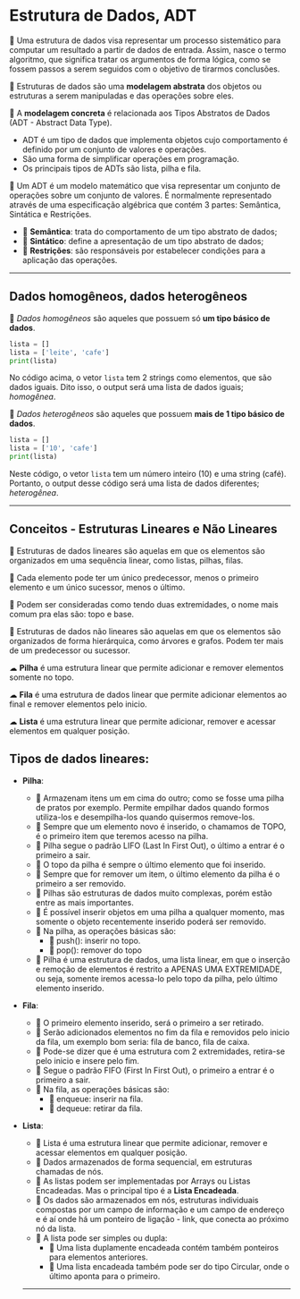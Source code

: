 # Estrutura de Dados, ADT
📌 Uma estrutura de dados visa representar um processo sistemático para computar um resultado a partir de dados de entrada. Assim, nasce o termo algoritmo, que significa tratar os argumentos de forma lógica, como se fossem passos a serem seguidos com o objetivo de tirarmos conclusões.

📌 Estruturas de dados são uma **modelagem abstrata** dos objetos ou estruturas a serem manipuladas e das operações sobre eles.

📌 A **modelagem concreta** é relacionada aos Tipos Abstratos de Dados (ADT - Abstract Data Type).
- ADT é um tipo de dados que implementa objetos cujo comportamento é definido por um conjunto de valores e operações.
- São uma forma de simplificar operações em programação.
- Os principais tipos de ADTs são lista, pilha e fila.

📌 Um ADT é um modelo matemático que visa representar um conjunto de operações sobre um conjunto de valores. É normalmente representado através de uma especificação algébrica que contém 3 partes: Semântica, Sintática e Restrições.
- 📍 **Semântica**: trata do comportamento de um tipo abstrato de dados;
- 📍 **Sintático**: define a apresentação de um tipo abstrato de dados;
- 📍 **Restrições**: são responsáveis por estabelecer condições para a aplicação das operações.

---

## Dados homogêneos, dados heterogêneos
📌 *Dados homogêneos* são aqueles que possuem só **um tipo básico de dados**.
```python
lista = []
lista = ['leite', 'cafe']
print(lista)
```
No código acima, o vetor ``lista`` tem 2 strings como elementos, que são dados iguais. Dito isso, o output será uma lista de dados iguais; *homogênea*.

📌 *Dados heterogêneos* são aqueles que possuem **mais de 1 tipo básico de dados**.
```python
lista = []
lista = ['10', 'cafe']
print(lista)
```
Neste código, o vetor `lista` tem um número inteiro (10) e uma string (café). Portanto, o output desse código será uma lista de dados diferentes; *heterogênea*.

---

## Conceitos - Estruturas Lineares e Não Lineares
📌 Estruturas de dados lineares são aquelas em que os elementos são organizados em uma sequência linear, como listas, pilhas, filas.

📌 Cada elemento pode ter um único predecessor, menos o primeiro elemento e um único sucessor, menos o último.

📌 Podem ser consideradas como tendo duas extremidades, o nome mais comum pra elas são: topo e base.

📌 Estruturas de dados não lineares são aquelas em que os elementos são organizados de forma hierárquica, como árvores e grafos. Podem ter mais de um predecessor ou sucessor.

☁ **Pilha** é uma estrutura linear que permite adicionar e remover elementos somente no topo.

☁ **Fila** é uma estrutura de dados linear que permite adicionar elementos ao final e remover elementos pelo inicio.

☁ **Lista** é uma estrutura linear que permite adicionar, remover e acessar elementos em qualquer posição.

## Tipos de dados lineares:
- **Pilha**:
	- 💙 Armazenam itens um em cima do outro; como se fosse uma pilha de pratos por exemplo. Permite empilhar dados quando formos utiliza-los e desempilha-los quando quisermos remove-los.
	- 💙 Sempre que um elemento novo é inserido, o chamamos de TOPO, é o primeiro item que teremos acesso na pilha.
	- 💙 Pilha segue o padrão LIFO (Last In First Out), o último a entrar é o primeiro a sair.
	- 💙 O topo da pilha é sempre o último elemento que foi inserido.
	- 💙 Sempre que for remover um item, o último elemento da pilha é o primeiro a ser removido.
	- 💙 Pilhas são estruturas de dados muito complexas, porém estão entre as mais importantes.
	- 💙 É possível inserir objetos em uma pilha a qualquer momento, mas somente o objeto recentemente inserido poderá ser removido.
	- 💙 Na pilha, as operações básicas são:
		- 📍 push(): inserir no topo.
		- 📍 pop(): remover do topo
	- 💙 Pilha é uma estrutura de dados, uma lista linear, em que o inserção e remoção de elementos é restrito a APENAS UMA EXTREMIDADE, ou seja, somente iremos acessa-lo pelo topo da pilha, pelo último elemento inserido.
- **Fila**:
	- 💙 O primeiro elemento inserido, será o primeiro a ser retirado.
	- 💙 Serão adicionados elementos no fim da fila e removidos pelo inicio da fila, um exemplo bom seria: fila de banco, fila de caixa.
	- 💙 Pode-se dizer que é uma estrutura com 2 extremidades, retira-se pelo inicio e insere pelo fim.
	- 💙 Segue o padrão FIFO (First In First Out), o primeiro a entrar é o primeiro a sair.
	- 💙 Na fila, as operações básicas são:
		- 📍 enqueue: inserir na fila.
		- 📍 dequeue: retirar da fila.
- **Lista**:
	- 💙 Lista é uma estrutura linear que permite adicionar, remover e acessar elementos em qualquer posição.
	- 💙 Dados armazenados de forma sequencial, em estruturas chamadas de nós.
	- 💙 As listas podem ser implementadas por Arrays ou Listas Encadeadas. Mas o principal tipo é a **Lista Encadeada**.
	- 💙 Os dados são armazenados em nós, estruturas individuais compostas por um campo de informação e um campo de endereço e é aí onde há um ponteiro de ligação - link, que conecta ao próximo nó da lista.
	- 💙 A lista pode ser simples ou dupla:
		- 📍 Uma lista duplamente encadeada contém também ponteiros para elementos anteriores.
		- 📍 Uma lista encadeada também pode ser do tipo Circular, onde o último aponta para o primeiro.
 
  ---
